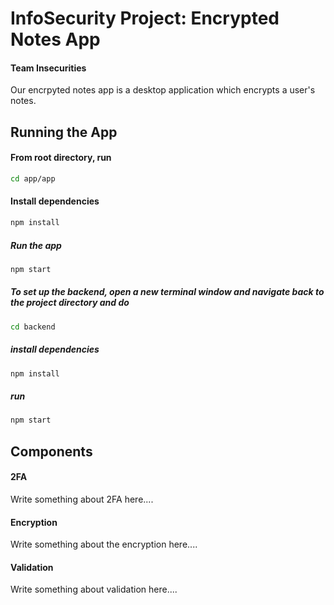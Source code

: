 # InfoSecurity Project: Encrypted Notes App
#### Team Insecurities

Our encrpyted notes app is a desktop application which encrypts a user's notes.

## Running the App

#### From root directory, run
```bash
cd app/app
```
#### Install dependencies
```bash
npm install
```
##### Run the app
```bash
npm start
```

##### To set up the backend, open a new terminal window and navigate back to the project directory and do
```bash
cd backend
```

##### install dependencies
```bash
npm install
```

##### run
```bash
npm start
```

## Components

#### 2FA

Write something about 2FA here....

#### Encryption

Write something about the encryption here....

#### Validation

Write something about validation here....

